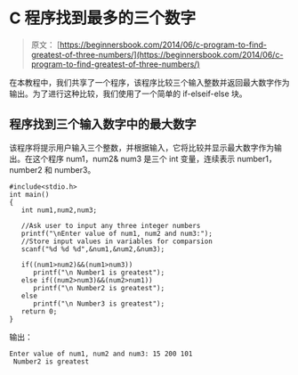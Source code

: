 # C 程序找到最多的三个数字

> 原文： [https://beginnersbook.com/2014/06/c-program-to-find-greatest-of-three-numbers/](https://beginnersbook.com/2014/06/c-program-to-find-greatest-of-three-numbers/)

在本教程中，我们共享了一个程序，该程序比较三个输入整数并返回最大数字作为输出。为了进行这种比较，我们使用了一个简单的 if-elseif-else 块。

## 程序找到三个输入数字中的最大数字

该程序将提示用户输入三个整数，并根据输入，它将比较并显示最大数字作为输出。在这个程序 num1，num2&amp; num3 是三个 int 变量，连续表示 number1，number2 和 number3。

```
#include<stdio.h>
int main()
{
   int num1,num2,num3;

   //Ask user to input any three integer numbers
   printf("\nEnter value of num1, num2 and num3:");
   //Store input values in variables for comparsion
   scanf("%d %d %d",&num1,&num2,&num3);

   if((num1>num2)&&(num1>num3))
      printf("\n Number1 is greatest");
   else if((num2>num3)&&(num2>num1))
      printf("\n Number2 is greatest");
   else
      printf("\n Number3 is greatest");
   return 0;
}
```

输出：

```
Enter value of num1, num2 and num3: 15 200 101
 Number2 is greatest
```